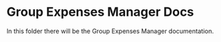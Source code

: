 # Group Expenses Manager Docs
In this folder there will be the Group Expenses Manager documentation.